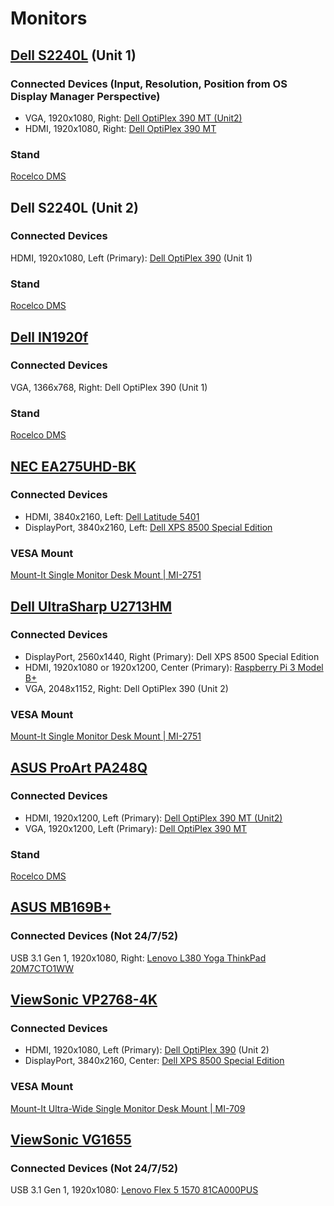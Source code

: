 # Monitors

## [Dell S2240L](https://www.dell.com/support/home/us/en/04/product-support/product/dell-s2240l/overview) (Unit 1)

### Connected Devices (Input, Resolution, Position from OS Display Manager Perspective)

* VGA, 1920x1080, Right: [Dell OptiPlex 390 MT (Unit2)](https://github.com/jdrch/Hardware/blob/master/Dell%20OptiPlex%20390-1%20MT.md#external-monitors)
* HDMI, 1920x1080, Right: [Dell OptiPlex 390 MT](https://github.com/jdrch/Hardware/blob/master/Dell%20OptiPlex%20390%20MT.md#external-monitors)

### Stand

[Rocelco DMS](https://rocelco.com/product/dms-dual-monitor-stand)

## Dell S2240L (Unit 2)

### Connected Devices 

HDMI, 1920x1080, Left (Primary): [Dell OptiPlex 390](https://github.com/jdrch/Hardware/blob/master/Dell%20OptiPlex%20390%20SFF.md#external-monitors) (Unit 1)

### Stand

[Rocelco DMS](https://rocelco.com/product/dms-dual-monitor-stand)

## [Dell IN1920f](https://www.dell.com/support/home/us/en/04/product-support/product/dell-in1920/docs)

### Connected Devices 

VGA, 1366x768, Right: Dell OptiPlex 390 (Unit 1)

### Stand

[Rocelco DMS](https://github.com/jdrch/Hardware/blob/master/Monitors.md#stand-1)

## [NEC EA275UHD-BK](https://www.necdisplay.com/p/ea275uhd-bk)

### Connected Devices 

* HDMI, 3840x2160, Left: [Dell Latitude 5401](https://github.com/jdrch/Hardware/blob/master/Mine:%20No/Dell%20Latitude%205401.md#external-monitors)
* DisplayPort, 3840x2160, Left: [Dell XPS 8500 Special Edition](https://github.com/jdrch/Hardware/blob/master/Dell%20XPS%208500%20Special%20Edition.md#external-monitors)

### VESA Mount

[Mount-It Single Monitor Desk Mount | MI-2751](https://mount-it.com/collections/monitor-mounts/products/mount-it-universal-single-monitor-desk-mount-mi-2751)

## [Dell UltraSharp U2713HM](https://www.dell.com/support/home/us/en/04/product-support/product/dell-u2713hm/docs)

### Connected Devices 

* DisplayPort, 2560x1440, Right (Primary): Dell XPS 8500 Special Edition
* HDMI, 1920x1080 or 1920x1200, Center (Primary): [Raspberry Pi 3 Model B+](https://github.com/jdrch/Hardware/blob/master/Raspberry%20Pi%203%20Model%20B+.md#external-monitors)
* VGA, 2048x1152, Right: Dell OptiPlex 390 (Unit 2)

### VESA Mount

[Mount-It Single Monitor Desk Mount | MI-2751](https://mount-it.com/collections/monitor-mounts/products/mount-it-universal-single-monitor-desk-mount-mi-2751)

## [ASUS ProArt PA248Q](https://www.asus.com/us/Monitors/ProArt-PA248Q)

### Connected Devices 

* HDMI, 1920x1200, Left (Primary): [Dell OptiPlex 390 MT (Unit2)](https://github.com/jdrch/Hardware/blob/master/Dell%20OptiPlex%20390-1%20MT.md#external-monitors)
* VGA, 1920x1200, Left (Primary): [Dell OptiPlex 390 MT](https://github.com/jdrch/Hardware/blob/master/Dell%20OptiPlex%20390%20MT.md#external-monitors)

### Stand

[Rocelco DMS](https://github.com/jdrch/Hardware/blob/master/Monitors.md#stand)

## [ASUS MB169B+](https://www.asus.com/us/Monitors/MB169BPlus/)

### Connected Devices (Not 24/7/52)

USB 3.1 Gen 1, 1920x1080, Right: [Lenovo L380 Yoga ThinkPad 20M7CTO1WW](https://github.com/jdrch/Hardware/blob/master/Lenovo%20L380%20Yoga%20ThinkPad%2020M7CTO1WW.md#external-monitors)

## [ViewSonic VP2768-4K](https://www.viewsonic.com/us/products/shop/monitors/vp2768-4k.html)

### Connected Devices

* HDMI, 1920x1080, Left (Primary): [Dell OptiPlex 390](https://github.com/jdrch/Hardware/blob/master/Dell%20OptiPlex%20390-1%20SFF.md#external-monitors) (Unit 2)
* DisplayPort, 3840x2160, Center: [Dell XPS 8500 Special Edition](https://github.com/jdrch/Hardware/blob/master/Dell%20XPS%208500%20Special%20Edition.md#external-monitors)

### VESA Mount

[Mount-It Ultra-Wide Single Monitor Desk Mount | MI-709](https://mount-it.com/collections/monitor-mounts/products/mount-it-ultrawide-single-monitor-desk-mount-mi-709)

## [ViewSonic VG1655](https://www.viewsonic.com/us/vg1655.html)

### Connected Devices (Not 24/7/52)

USB 3.1 Gen 1, 1920x1080: [Lenovo Flex 5 1570 81CA000PUS](https://github.com/jdrch/Hardware/blob/master/Lenovo%20Flex%205%201570%2081CA000PUS.md#external-monitors)